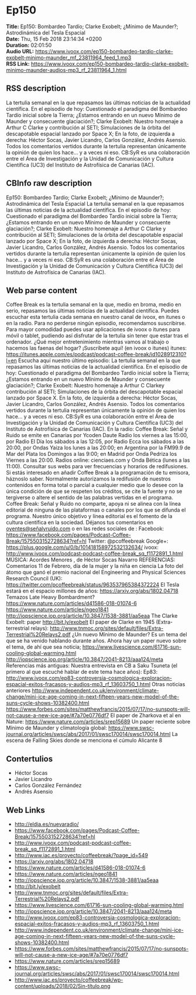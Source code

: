 # Ep150  
**Title:** Ep150: Bombardeo Tardío; Clarke Exobelt; ¿Mínimo de Maunder?; Astrodinámica del Tesla Espacial  
**Date:** Thu, 15 Feb 2018 23:14:34 +0200  
**Duration:** 02:01:50  
**Audio URL:** https://www.ivoox.com/ep150-bombardeo-tardio-clarke-exobelt-minimo-maunder_mf_23811964_feed_1.mp3  
**RSS Link:** https://www.ivoox.com/ep150-bombardeo-tardio-clarke-exobelt-minimo-maunder-audios-mp3_rf_23811964_1.html  

## RSS description
La tertulia semanal en la que repasamos las últimas noticias de la actualidad científica. En el episodio de hoy: Cuestionado el paradigma del Bombardeo Tardío inicial sobre la Tierra; ¿Estamos entrando en un nuevo Mínimo de Maunder y consecuente glaciación?; Clarke Exobelt: Nuestro homenaje a Arthur C Clarke y contribución al SETI; Simulaciones de la órbita del descapotable espacial lanzado por Space X; En la foto, de izquierda a derecha: Héctor Socas, Javier Licandro, Carlos González, Andrés Asensio. Todos los comentarios vertidos durante la tertulia representan únicamente la opinión de quien los hace… y a veces ni eso. CB:SyR es una colaboración entre el Área de Investigación y la Unidad de Comunicación y Cultura Científica (UC3) del Instituto de Astrofísica de Canarias (IAC).

## CBInfo raw description
Ep150: Bombardeo Tardío; Clarke Exobelt; ¿Mínimo de Maunder?; Astrodinámica del Tesla Espacial
La tertulia semanal en la que repasamos las últimas noticias de la actualidad científica. En el episodio de hoy: Cuestionado el paradigma del Bombardeo Tardío inicial sobre la Tierra; ¿Estamos entrando en un nuevo Mínimo de Maunder y consecuente glaciación?; Clarke Exobelt: Nuestro homenaje a Arthur C Clarke y contribución al SETI; Simulaciones de la órbita del descapotable espacial lanzado por Space X; En la foto, de izquierda a derecha: Héctor Socas, Javier Licandro, Carlos González, Andrés Asensio. Todos los comentarios vertidos durante la tertulia representan únicamente la opinión de quien los hace… y a veces ni eso. CB:SyR es una colaboración entre el Área de Investigación y la Unidad de Comunicación y Cultura Científica (UC3) del Instituto de Astrofísica de Canarias (IAC).


## Web parse content
Coffee Break es la tertulia semanal en la que, medio en broma, medio en serio, repasamos las últimas noticias de la actualidad científica. Puedes escuchar esta tertulia cada semana en nuestro canal de ivoox, en itunes o en la radio. Para no perderse ningún episodio, recomendamos suscribirse. Para mayor comodidad puedes usar aplicaciones de ivoox o itunes para móvil o tablet, pudiendo así disfrutar de la tertulia sin tener que estar tras el ordenador. ¿Qué mejor entretenimiento mientras vamos al trabajo o hacemos las faenas del hogar? ¡Suscríbete aquí! (en ivoox o itunes) itunes: https://itunes.apple.com/es/podcast/podcast-coffee-break/id1028912310?l=en Escucha aquí nuestro último episodio: La tertulia semanal en la que repasamos las últimas noticias de la actualidad científica. En el episodio de hoy: Cuestionado el paradigma del Bombardeo Tardío inicial sobre la Tierra; ¿Estamos entrando en un nuevo Mínimo de Maunder y consecuente glaciación?; Clarke Exobelt: Nuestro homenaje a Arthur C Clarkey contribución al SETI; Simulaciones de la órbita del descapotable espacial lanzado por Space X. En la foto, de izquierda a derecha: Héctor Socas, Javier Licandro, Carlos González, Andrés Asensio. Todos los comentarios vertidos durante la tertulia representan únicamente la opinión de quien los hace… y a veces ni eso. CB:SyR es una colaboración entre el Área de Investigación y la Unidad de Comunicación y Cultura Científica (UC3) del Instituto de Astrofísica de Canarias (IAC). En la radio: Coffee Break: Señal y Ruido se emite en Canarias por Ycoden Daute Radio los viernes a las 15:00, por Radio El Día los sábados a las 12:05, por Radio Ecca los sábados a las 20:00, por Ondas Yaiza los lunes a las 20:00; en Argentina por la FM99.9 de Mar del Plata los Domingos a las 9:00; en Madrid por Onda Pedriza los Viernes a las 20:00. Radios online: cienciaes.com y Onda Bética (lunes a las 11:00). Consultar sus webs para ver frecuencias y horarios de redifusiones. Si estás interesado en añadir Coffee Break a la programación de tu emisora, háznoslo saber. Normalmente autorizamos la redifusión de nuestros contenidos en forma total o parcial a cualquier medio que lo desee con la única condición de que se respeten los créditos, se cite la fuente y no se tergiverse o altere el sentido de las palabras vertidas en el programa. Coffee Break: Señal y Ruido no comparte, apoya ni se alinea con la línea editorial de ninguna de las plataformas o canales por los que se difunda el programa. Nuestro único objetivo y línea editorial es el fomento de la cultura científica en la sociedad. Déjanos tus comentarios en oyentes@señalyruido.com o en las redes sociales de : Facebook: https://www.facebook.com/pages/Podcast-Coffee-Break/1575503152728634?ref=hl Twitter: @pcoffeebreak Google+: https://plus.google.com/u/0/b/101418158972532132634/ ivoox: http://www.ivoox.com/podcast-podcast-coffee-break_sq_f1172891_1.html MÚSICA: Acordes Menores , de Héctor Socas Navarro REFERENCIAS: Comentarios 11 de Febrero, día de la mujer y la niña en ciencia La foto del átomo que ganó el premio nacional del Engineering and Physical Sciences Research Council (UK): https://twitter.com/pcoffeebreak/status/963537965384372224 El Tesla estará en el espacio millones de años: https://arxiv.org/abs/1802.04718 Temazos Late Heavy Bombardment? https://www.nature.com/articles/d41586-018-01074-6 https://www.nature.com/articles/ngeo1841 http://iopscience.iop.org/article/10.3847/1538-3881/aa5eaa The Clarke Exobelt: paper http://bit.ly/exobelt El paper de Clarke en 1945 (Extra-terrestrial relays): http://www.tnmoc.org/sites/default/files/Extra-Terrestrial%20Relays2.pdf ¿Un nuevo Mínimo de Maunder? Es un tema del que se ha venido hablando durante años. Ahora hay un paper nuevo sobre el tema, de ahí que sea noticia; https://www.livescience.com/61716-sun-cooling-global-warming.html http://iopscience.iop.org/article/10.3847/2041-8213/aaa124/meta Referencias más antiguas: Nuestra entrevista en CB a Saku Tsuneta (el primero al que escuché hablar de este tema hace años): Ep83: http://www.ivoox.com/ep83-controversia-cosmologica-exploracion-espacial-exitos-fracasos-y-audios-mp3_rf_13603750_1.html Otras noticias anteriores http://www.independent.co.uk/environment/climate-change/mini-ice-age-coming-in-next-fifteen-years-new-model-of-the-suns-cycle-shows-10382400.html https://www.forbes.com/sites/matthewfrancis/2015/07/17/no-sunspots-will-not-cause-a-new-ice-age/#7a70e0776df7 El paper de Zharkova et al en Nature: https://www.nature.com/articles/srep15689 Un paper reciente sobre Mínimo de Maunder y climatología global: https://www.swsc-journal.org/articles/swsc/abs/2017/01/swsc170014/swsc170014.html La escena de Falling Skies donde se menciona el cúmulo Alicante 8

## Contertulios
- Héctor Socas
- Javier Licandro
- Carlos González Fernández
- Andrés Asensio
## Web Links
- http://eldia.es/nuevaradio/
- https://www.facebook.com/pages/Podcast-Coffee-Break/1575503152728634?ref=hl
- http://www.ivoox.com/podcast-podcast-coffee-break_sq_f1172891_1.html
- http://www.iac.es/proyecto/coffeebreak/?page_id=549
- https://arxiv.org/abs/1802.04718
- https://www.nature.com/articles/d41586-018-01074-6
- https://www.nature.com/articles/ngeo1841
- http://iopscience.iop.org/article/10.3847/1538-3881/aa5eaa
- http://bit.ly/exobelt
- http://www.tnmoc.org/sites/default/files/Extra-Terrestrial%20Relays2.pdf
- https://www.livescience.com/61716-sun-cooling-global-warming.html
- http://iopscience.iop.org/article/10.3847/2041-8213/aaa124/meta
- http://www.ivoox.com/ep83-controversia-cosmologica-exploracion-espacial-exitos-fracasos-y-audios-mp3_rf_13603750_1.html
- http://www.independent.co.uk/environment/climate-change/mini-ice-age-coming-in-next-fifteen-years-new-model-of-the-suns-cycle-shows-10382400.html
- https://www.forbes.com/sites/matthewfrancis/2015/07/17/no-sunspots-will-not-cause-a-new-ice-age/#7a70e0776df7
- https://www.nature.com/articles/srep15689
- https://www.swsc-journal.org/articles/swsc/abs/2017/01/swsc170014/swsc170014.html
- http://www.iac.es/proyecto/coffeebreak/wp-content/uploads/2018/02/Sin-título.png